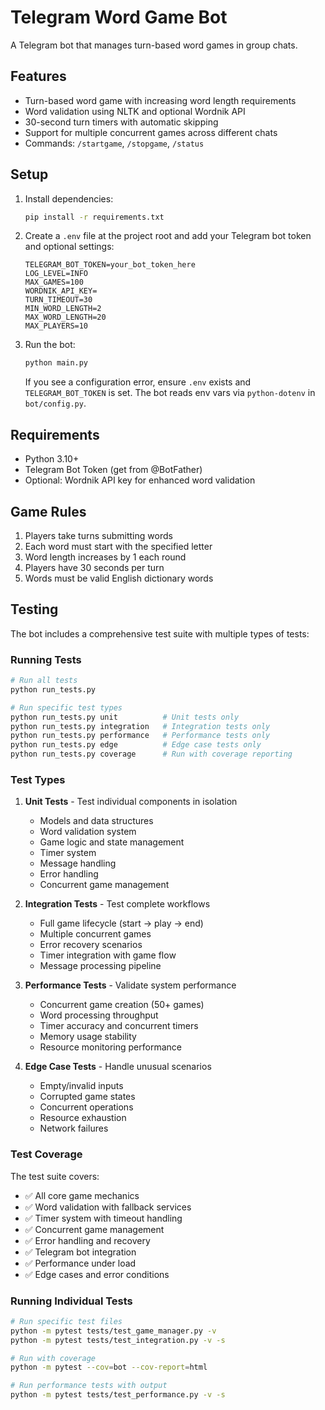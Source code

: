 # Telegram Word Game Bot

A Telegram bot that manages turn-based word games in group chats.

## Features

- Turn-based word game with increasing word length requirements
- Word validation using NLTK and optional Wordnik API
- 30-second turn timers with automatic skipping
- Support for multiple concurrent games across different chats
- Commands: `/startgame`, `/stopgame`, `/status`

## Setup

1. Install dependencies:
   ```bash
   pip install -r requirements.txt
   ```

2. Create a `.env` file at the project root and add your Telegram bot token and optional settings:
   ```
   TELEGRAM_BOT_TOKEN=your_bot_token_here
   LOG_LEVEL=INFO
   MAX_GAMES=100
   WORDNIK_API_KEY=
   TURN_TIMEOUT=30
   MIN_WORD_LENGTH=2
   MAX_WORD_LENGTH=20
   MAX_PLAYERS=10
   ```

4. Run the bot:
   ```bash
   python main.py
   ```
   If you see a configuration error, ensure `.env` exists and `TELEGRAM_BOT_TOKEN` is set. The bot reads env vars via `python-dotenv` in `bot/config.py`.

## Requirements

- Python 3.10+
- Telegram Bot Token (get from @BotFather)
- Optional: Wordnik API key for enhanced word validation

## Game Rules

1. Players take turns submitting words
2. Each word must start with the specified letter
3. Word length increases by 1 each round
4. Players have 30 seconds per turn
5. Words must be valid English dictionary words

## Testing

The bot includes a comprehensive test suite with multiple types of tests:

### Running Tests

```bash
# Run all tests
python run_tests.py

# Run specific test types
python run_tests.py unit          # Unit tests only
python run_tests.py integration   # Integration tests only
python run_tests.py performance   # Performance tests only
python run_tests.py edge          # Edge case tests only
python run_tests.py coverage      # Run with coverage reporting
```

### Test Types

1. **Unit Tests** - Test individual components in isolation
   - Models and data structures
   - Word validation system
   - Game logic and state management
   - Timer system
   - Message handling
   - Error handling
   - Concurrent game management

2. **Integration Tests** - Test complete workflows
   - Full game lifecycle (start → play → end)
   - Multiple concurrent games
   - Error recovery scenarios
   - Timer integration with game flow
   - Message processing pipeline

3. **Performance Tests** - Validate system performance
   - Concurrent game creation (50+ games)
   - Word processing throughput
   - Timer accuracy and concurrent timers
   - Memory usage stability
   - Resource monitoring performance

4. **Edge Case Tests** - Handle unusual scenarios
   - Empty/invalid inputs
   - Corrupted game states
   - Concurrent operations
   - Resource exhaustion
   - Network failures

### Test Coverage

The test suite covers:
- ✅ All core game mechanics
- ✅ Word validation with fallback services
- ✅ Timer system with timeout handling
- ✅ Concurrent game management
- ✅ Error handling and recovery
- ✅ Telegram bot integration
- ✅ Performance under load
- ✅ Edge cases and error conditions

### Running Individual Tests

```bash
# Run specific test files
python -m pytest tests/test_game_manager.py -v
python -m pytest tests/test_integration.py -v -s

# Run with coverage
python -m pytest --cov=bot --cov-report=html

# Run performance tests with output
python -m pytest tests/test_performance.py -v -s
```